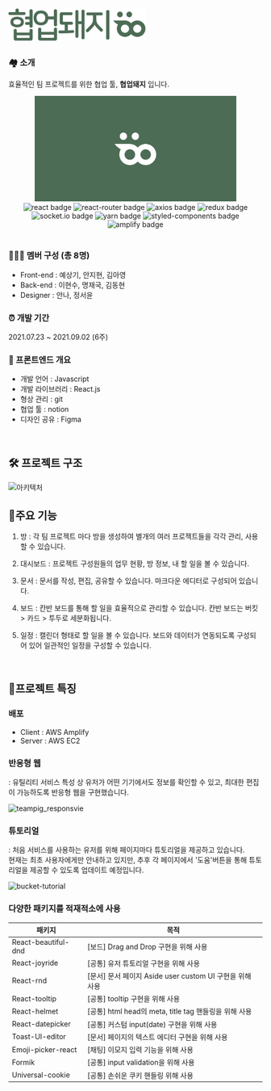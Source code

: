 # <img src="./src/assets/logo/textlogo.svg" alt="협업돼지 로고" />

### 🏘 소개

효율적인 팀 프로젝트를 위한 협업 툴, **협업돼지** 입니다.

<center>
<img src="./public/ogimage.jpg" alt="타이틀 이미지" width="400px" />

<div>
<img src="https://img.shields.io/badge/React-v17.0.2-61DAFB??style=flat-square&logo=React&logoColor=white" alt="react badge" />
<img src="https://img.shields.io/badge/ReactRouter-v5.2.0-CA4245??style=flat-square&logo=React Router&logoColor=white" alt="react-router badge" /> 
<img src="https://img.shields.io/badge/Axios-0.21.1-blue??style=flat-square" alt="axios badge" />
<img src="https://img.shields.io/badge/Redux-4.1.0-764ABC??style=flat-square&logo=Redux&logoColor=white" alt="redux badge" />
 </div>
 <div>
<img src="https://img.shields.io/badge/Socket.io-4.1.3-010101??style=flat-square&logo=Socket.io&logoColor=white" alt="socket.io badge" />
<img src="https://img.shields.io/badge/Yarn-1.22.11-2c8ebb??style=flat-square&logo=Yarn&logoColor=white" alt="yarn badge" />
<img src="https://img.shields.io/badge/StyledComponents-5.3.0-DB7093??style=flat-square&logo=styled-components&logoColor=white" alt="styled-components badge" />
<img src="https://img.shields.io/badge/AWS-Amplify-FF9900??style=flat-square&logo=AWS Amplify&logoColor=white" alt="amplify badge" />
 </div>
 
</center>
 

<br />

### 🏃🏻‍♂️ 멤버 구성 (총 8명)

- Front-end : 예상기, 안지현, 김아영
- Back-end : 이현수, 명재국, 김동현
- Designer : 안나, 정서윤

### ⏰ 개발 기간

2021.07.23 ~ 2021.09.02 (6주)

### 📝 프론트엔드 개요

- 개발 언어 : Javascript
- 개발 라이브러리 : React.js
- 형상 관리 : git
- 협업 툴 : notion
- 디자인 공유 : Figma

<br />

## 🛠 프로젝트 구조
<img src="https://drive.google.com/uc?id=1X-zN6ihUo7mMjZ97NhjLM9nO3W6uPYh0" alt="아키텍처" />

<br />

## 🔧주요 기능

1. 방 : 각 팀 프로젝트 마다 방을 생성하여 별개의 여러 프로젝트들을 각각 관리, 사용할 수 있습니다.

2. 대시보드 : 프로젝트 구성원들의 업무 현황, 방 정보, 내 할 일을 볼 수 있습니다.

3. 문서 : 문서를 작성, 편집, 공유할 수 있습니다. 마크다운 에디터로 구성되어 있습니다.

4. 보드 : 칸반 보드를 통해 할 일을 효율적으로 관리할 수 있습니다. 칸반 보드는 버킷 > 카드 > 투두로 세분화됩니다.

5. 일정 : 캘린더 형태로 할 일을 볼 수 있습니다. 보드와 데이터가 연동되도록 구성되어 있어 일관적인 일정을 구성할 수 있습니다.

<br />


## 🐷프로젝트 특징

### 배포

- Client : AWS Amplify
- Server : AWS EC2

### 반응형 웹

: 유틸리티 서비스 특성 상 유저가 어떤 기기에서도 정보를 확인할 수 있고, 최대한 편집이 가능하도록 반응형 웹을 구현했습니다.

![teampig_responsvie](https://user-images.githubusercontent.com/72782239/132382724-b2cbf1eb-0b35-454f-ad34-2e26969a1a7b.png)



### 튜토리얼
: 처음 서비스를 사용하는 유저를 위해 페이지마다 튜토리얼을 제공하고 있습니다.  
 현재는 최초 사용자에게만 안내하고 있지만, 추후 각 페이지에서 '도움'버튼을 통해 튜토리얼을 제공할 수 있도록 업데이트 예정입니다.
 
![bucket-tutorial](https://user-images.githubusercontent.com/72782239/132382803-cfd95bca-88b2-4df7-8256-e34508ff41a8.png)



### 다양한 패키지를 적재적소에 사용

| 패키지 | 목적 |
|--|--|
| React-beautiful-dnd | [보드] Drag and Drop 구현을 위해 사용 |
| React-joyride | [공통] 유저 튜토리얼 구현을 위해 사용|
| React-rnd | [문서] 문서 페이지 Aside user custom UI 구현을 위해 사용|
| React-tooltip | [공통] tooltip 구현을 위해 사용 |
| React-helmet | [공통] html head의 meta, title tag 핸들링을 위해 사용 |
| React-datepicker | [공통] 커스텀 input(date) 구현을 위해 사용 |
| Toast-UI-editor | [문서] 페이지의 텍스트 에디터 구현을 위해 사용 |
| Emoji-picker-react | [채팅] 이모지 입력 기능을 위해 사용 |
| Formik | [공통] input validation을 위해 사용|
| Universal-cookie | [공통] 손쉬운 쿠키 핸들링 위해 사용|

<br />



